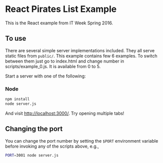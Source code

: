 # React Pirates List Example

This is the React example from IT Week Spring 2016.

## To use

There are several simple server implementations included. They all serve static files from `public/`. 
This example contains few 6 examples. To switch between them just go to index.html and change number in scripts/example_0.js. It is available from 0 to 5.  

Start a server with one of the following:

### Node

```sh
npm install
node server.js
```

And visit <http://localhost:3000/>. Try opening multiple tabs!

## Changing the port

You can change the port number by setting the `$PORT` environment variable before invoking any of the scripts above, e.g.,

```sh
PORT=3001 node server.js
```
